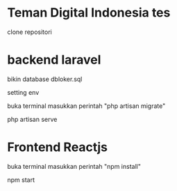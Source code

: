 # Teman Digital Indonesia tes

clone repositori

# backend laravel

bikin database dbloker.sql

setting env

buka terminal masukkan perintah "php artisan migrate"

php artisan serve

# Frontend Reactjs

buka terminal masukkan perintah "npm install"

npm start


